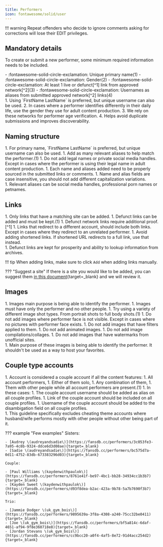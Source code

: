 ```yaml
---
title: Performers
icon: fontawesome/solid/user
---
```


!!! warning
    Repeat offenders who decide to ignore comments asking for corrections will lose their EDIT privileges.

## Mandatory details

To create or submit a new performer, some minimum required information needs to be included. 

<div class="annotate" markdown>
- :fontawesome-solid-circle-exclamation: Unique primary name(1)
- :fontawesome-solid-circle-exclamation: Gender(2)
- :fontawesome-solid-circle-exclamation: At least 1 live or defunct[^1] link from approved network[^2](3)
- :fontawesome-solid-circle-exclamation: Usernames as aliases from submitted approved network[^2] links(4)
</div>
1.  Using `FirstName LastName` is preferred, but unique username can also be used.
2.  In cases where a performer identifies differently in their daily life, use the gender they use for adult content production.
3.  We rely on these networks for performer age verification. 
4.  Helps avoid duplicate submissions and improves discoverability. 

## Naming structure

<div class="annotate" markdown>
1. For primary name, `FirstName LastName` is preferred, but unique username can also be used.
1. Add as many relevant aliases to help match the performer.(1)
1. Do not add legal names or private social media handles. Except in cases where the performer is using their legal name in adult content production.
1. Each name and aliases added need to be properly sourced in the submitted links or comments.
1. Name and alias fields are case insensitive, you should not add different capitalization variations.
</div>
1.  Relevant aliases can be social media handles, professional porn names or petnames. 

## Links

<div class="annotate" markdown>
1. Only links that have a matching site can be added.
1. Defunct links can be added and must be kept.(1)
1. Defunct network links require additional proof.[^1] 
1. Links that redirect to a different account, should include both links. Except in cases where they redirect to an unrelated performer.
1. Avoid adding shortened links. If shortened URL redirects to a full link, use that instead.
</div>
1.  Defunct links are kept for prosperity and ability to lookup information from archives.

!!! tip
    When adding links, make sure to click `Add` when adding links manually. 

??? "Suggest a site"
    If there is a site you would like to be added, you can suggest them [in this document](https://cryptpad.fr/sheet/#/2/sheet/edit/6DWaSIONfZN4Ty0S2+nEpT6q/){target=_blank} and we will review it.
         
## Images

<div class="annotate" markdown>
1. Images main purpose is being able to identify the performer.
1. Images must have only the performer and no other people.
1. Try using a variety of different image shot types. From portrait shots to full body shots.(1) 
1. Do not add images where performer face is not visible. Except in cases where no pictures with performer face exists. 
1. Do not add images that have filters applied to them.
1. Do not add animated images.
1. Do not add image compilations/collages.
1. Do not add images that have watermarks from unofficial sites.
</div>
1.  Main purpose of these images is being able to identify the performer. It shouldn't be used as a way to host your favorites.

## Couple type accounts

<div class="annotate" markdown>
1. Account is considered a couple account if all the content features:
    1. All account performers,
    1. Either of them solo,
    1. Any combination of them,
    1. Them with other people while all account performers are present.(1)
1. In these cases:
    1. The couple account username should be added as alias on all couple profiles.
    1. Link of the couple account should be included on all couple profiles.
    1. Username of the couple account should be added to the disambigation field on all couple profiles.
</div>
1.  This guideline specifically excludes cheating theme accounts where husband/wife performs mostly with other people without other being part of it.

??? example "Few examples"
    Sisters:
    
    - [Audrey \(audreyandsadie\)](https://fansdb.cc/performers/3c053fe3-7a95-4c8b-9324-ddce6d3d08ae){target=_blank}
    - [Sadie \(audreyandsadie\)](https://fansdb.cc/performers/bc575d7a-0d11-4752-83db-673383296d03){target=_blank}

    Couple:
    
    - [Paul Williams \(kaydenwithpaulok\)](https://fansdb.cc/performers/8761e41f-be97-4bc1-bb28-34934cc1b3b7){target=_blank}
    - [Kayden Sweet \(kaydenwithpaulok\)](https://fansdb.cc/performers/d93f8dea-b2ac-423a-9b78-5a7b7690f3b7){target=_blank}

    Trio: 
    
    - [Jammie Dodger \(uk_gym_bois\)](https://fansdb.cc/performers/9895639a-3f8a-4308-a240-75cc32be0411){target=_blank}
    - [Joe \(uk_gym_bois\)](https://fansdb.cc/performers/bf5a814c-6daf-4651-af94-9f8e360718e8){target=_blank}
    - [Jordan Stevans \(uk_gym_bois\)](https://fansdb.cc/performers/cc9bcc20-a0f4-4af5-8e72-91d4acc254d2){target=_blank}

[^1]: Defunct links can be added, but they require additional proof. Such proof can be a screenshot of watermarked content, social media link to a post or profile where the performer themselves promoting their account or a working archived copies of their account page (e.g. archive.org).
[^2]: See [Networks](/networks) for a list of approved networks. 
